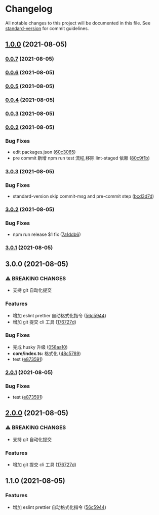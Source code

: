 # Changelog

All notable changes to this project will be documented in this file. See [standard-version](https://github.com/conventional-changelog/standard-version) for commit guidelines.

## [1.0.0](https://github.com/jsjzh/tiny-codes/compare/v0.0.7...v1.0.0) (2021-08-05)

### [0.0.7](https://github.com/jsjzh/tiny-codes/compare/v0.0.6...v0.0.7) (2021-08-05)

### [0.0.6](https://github.com/jsjzh/tiny-codes/compare/v0.0.5...v0.0.6) (2021-08-05)

### [0.0.5](https://github.com/jsjzh/tiny-codes/compare/v0.0.4...v0.0.5) (2021-08-05)

### [0.0.4](https://github.com/jsjzh/tiny-codes/compare/v0.0.3...v0.0.4) (2021-08-05)

### [0.0.3](https://github.com/jsjzh/tiny-codes/compare/v0.0.2...v0.0.3) (2021-08-05)

### [0.0.2](https://github.com/jsjzh/tiny-codes/compare/v3.0.3...v0.0.2) (2021-08-05)


### Bug Fixes

* edit packages.json ([60c3065](https://github.com/jsjzh/tiny-codes/commit/60c3065b2a4e3feb53a557f73cded2aad764910e))
* pre commit 新增 npm run test 流程,移除 lint-staged 依赖 ([80c9f1b](https://github.com/jsjzh/tiny-codes/commit/80c9f1b3c0e1ebb1f7f9f26f2c72e17d75e697f5))

### [3.0.3](https://github.com/jsjzh/tiny-codes/compare/v3.0.2...v3.0.3) (2021-08-05)


### Bug Fixes

* standard-version skip commit-msg and pre-commit step ([bcd3d7d](https://github.com/jsjzh/tiny-codes/commit/bcd3d7de423f68a799d474a875395a7f2ca18794))

### [3.0.2](https://github.com/jsjzh/tiny-codes/compare/v3.0.1...v3.0.2) (2021-08-05)


### Bug Fixes

* npm run release $1 fix ([7a1ddb6](https://github.com/jsjzh/tiny-codes/commit/7a1ddb6396bceaf046d4cf4ea80cb5942f0ac013))

### [3.0.1](https://github.com/jsjzh/tiny-codes/compare/v3.0.0...v3.0.1) (2021-08-05)

## 3.0.0 (2021-08-05)


### ⚠ BREAKING CHANGES

* 支持 git 自动化提交

### Features

* 增加 eslint prettier 自动格式化指令 ([56c5944](https://github.com/jsjzh/tiny-codes/commit/56c5944cc1c80f3bf5fd47a101aa749c9f4873d3))
* 增加 git 提交 cli 工具 ([176727d](https://github.com/jsjzh/tiny-codes/commit/176727d239eb2e309e17b332cb818f2161209779))


### Bug Fixes

* 完成 husky 升级 ([058aa10](https://github.com/jsjzh/tiny-codes/commit/058aa103b70b80b4937d287a337fca31fb083582))
* **core/index.ts:** 格式化 ([48c5789](https://github.com/jsjzh/tiny-codes/commit/48c5789b8c38fb54fc1491fd72fff21992c7e2f3))
* test ([e873591](https://github.com/jsjzh/tiny-codes/commit/e873591bb3d1a56577243e118ffc6a943fb83f6b))

### [2.0.1](https://github.com/jsjzh/tiny-codes/compare/v2.0.0...v2.0.1) (2021-08-05)


### Bug Fixes

* test ([e873591](https://github.com/jsjzh/tiny-codes/commit/e873591bb3d1a56577243e118ffc6a943fb83f6b))

## [2.0.0](https://github.com/jsjzh/tiny-codes/compare/v1.1.0...v2.0.0) (2021-08-05)


### ⚠ BREAKING CHANGES

* 支持 git 自动化提交

### Features

* 增加 git 提交 cli 工具 ([176727d](https://github.com/jsjzh/tiny-codes/commit/176727d239eb2e309e17b332cb818f2161209779))

## 1.1.0 (2021-08-05)


### Features

* 增加 eslint prettier 自动格式化指令 ([56c5944](https://github.com/jsjzh/tiny-codes/commit/56c5944cc1c80f3bf5fd47a101aa749c9f4873d3))

